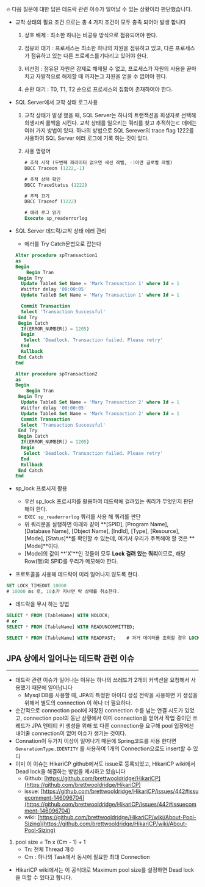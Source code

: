 <aside>
🔥 다음 질문에 대한 답은 데드락 관련 이슈가 일어날 수 있는 상황이라 판단했습니다.

- 교착 상태의 필요 조건 으로는 총 4 가지 조건이 모두 충족 되어야 발생 합니다
    
    1. 상호 배제 : 최소한 하나는 비공유 방식으로 점유되어야 한다.
    
    2. 점유와 대기 : 프로세스는 최소한 하나의 자원을 점유하고 있고, 다른 프로세스가 점유하고 있는 다른 프로세스를기다리고 있어야 한다.
    
    1. 비선점 : 점유된 자원은 강제로 해제될 수 없고, 프로세스가 자원의 사용을 끝마치고 자발적으로 해제할 때 까지는그 자원을 얻을 수 없어야 한다.
    2. 순환 대기 : T0, T1, T2 순으로 프로세스의 집합이 존재하여야 한다.
    
</aside>

- SQL Server에서 교착 상태 로그사용
    1. 교착 상태가 발생 했을 때, SQL Server는 하나의 트랜잭션을 희생자로 선택해 희생시켜 롤백을 시킨다. 교착 상태를 일으키는 쿼리를 찾고 추적하는ㄷ 데에는 여러 가지 방법이 있다. 하나의 방법으로 SQL Serever의 trace flag 1222를 사용하여 SQL Server 에러 로그에 기록 하는 것이 있다.
    2. 사용 명령어
        
        ```sql
        # 추적 시작 (두번째 파라미터 없으면 세션 레벨, -1이면 글로벌 레벨)
        DBCC Traceon (1222,-1)
        
        # 추적 상태 확인 
        DBCC TraceStatus (1222)
        
        # 추적 끄기 
        DBCC Traceof (1222)
        
        # 에러 로그 읽기 
        Execute sp_readerrorlog
        ```
        

- SQL Server 데드락/교착 상태 에러 관리
    - 에러를 Try Catch문법으로 잡는다
    
    ```sql
    Alter procedure spTransaction1
    as  
    Begin  
        Begin Tran
     Begin Try  
      Update TableA Set Name = 'Mark Transaction 1' where Id = 1  
      Waitfor delay '00:00:05'  
      Update TableB Set Name = 'Mary Transaction 1' where Id = 1  
    
      Commit Transaction
      Select 'Transaction Successful' 
     End Try
     Begin Catch
      If(ERROR_NUMBER() = 1205)
      Begin
       Select 'Deadlock. Transaction failed. Please retry'
      End
      Rollback
     End Catch 
    End
    
    Alter procedure spTransaction2  
    as  
    Begin  
        Begin Tran
     Begin Try
      Update TableB Set Name = 'Mary Transaction 2' where Id = 1
      Waitfor delay '00:00:05'
      Update TableA Set Name = 'Mark Transaction 2' where Id = 1
      Commit Transaction
      Select 'Transaction Successful' 
     End Try
     Begin Catch
      If(ERROR_NUMBER() = 1205)
      Begin
       Select 'Deadlock. Transaction failed. Please retry'
      End
      Rollback
     End Catch 
    End
    ```
    

- sp_lock 프로시저 활용
    - 우선 sp_lock 프로시저를 활용하여 데드락에 걸려있는 쿼리가 무엇인지 판단 해야 한다.
    - `EXEC sp_readerrorlog` 쿼리를 사용 해 쿼리를 판단
    - 위 쿼리문을 실행하면 아래와 같이 **[SPID], [Program Name], [Database Name], [Object Name], [IndId], [Type], [Resource], [Mode], [Status]**를 확인할 수 있는데, 여기서 우리가 주목해야 할 것은 **[Mode]**이다.
    - [Mode]의 값이 **'X'**인 것들이 모두 **Lock 걸려 있는 쿼리**이므로, 해당 Row(행)의 SPID를 우리가 메모해야 한다.

- 프로토콜을 사용해 데드락이 미리 일어나지 않도록 한다.

```sql
SET LOCK_TIMEOUT 10000
# 10000 ms 로, 10초가 지나면 락 상태를 취소한다.
```

- 데드락을 무시 하는 방법

```sql
SELECT * FROM [TableName] WITH NOLOCK;
# or
SELECT * FROM [TableName] WITH READUNCOMMITTED;

SELECT * FROM [TableName] WITH READPAST;	# 과거 데이터를 조회할 경우 LOCK 걸린 Row를 제외하고 데이터 조회.
```

## JPA 상에서 일어나는 데드락 관련 이슈

---

- 데드락 관련 이슈가 일어나는 이유는 하나의 쓰레드가 2개의 커넥션을 요청해서 사용했기 때문에 일어납니다
    - Mysql DB를 사용할 때, JPA의 특정한 아이디 생성 전략을 사용하면 키 생성을 위해서 별도의 connection 이 하나 더 필요하다.
- 순간적으로 connection pool에 저장된 connection 수를 넘는 연결 시도가 있었고, connection pool의 동난 상황에서 이미 connection을 얻어서 작업 중이던 쓰레드가 JPA 엔티티 키 생성을 위해 또 다른 connection을 요구해 pool 입장에선 내어줄 connection이 없어 이슈가 생기는 것이다.
- Connation이 두가지 이상이 일어나기 때문에 Spring코드를 사용 한다면 `GenerationType.IDENTITY` 를 사용하여 1개의 Connection으로도 insert할 수 있다
- 이미 이 이슈는 HikariCP github에서도 issue로 등록되었고, HikariCP wiki에서 Dead lock을 해결하는 방법을 제시하고 있습니다
    - Github: [https://github.com/brettwooldridge/HikariCP](https://github.com/brettwooldridge/HikariCP)
    - issue: [https://github.com/brettwooldridge/HikariCP/issues/442#issuecomment-146096704](https://github.com/brettwooldridge/HikariCP/issues/442#issuecomment-146096704)
    - wiki: [https://github.com/brettwooldridge/HikariCP/wiki/About-Pool-Sizing](https://github.com/brettwooldridge/HikariCP/wiki/About-Pool-Sizing)

1. pool size = Tn x (Cm - 1) + 1
    - Tn: 전체 Thread 개수
    - Cm : 하나의 Task에서 동시에 필요한 최대 Connection

- HikariCP wiki에서는 이 공식대로 Maximum pool size를 설정하면 Dead lock을 피할 수 있다고 합니다.

